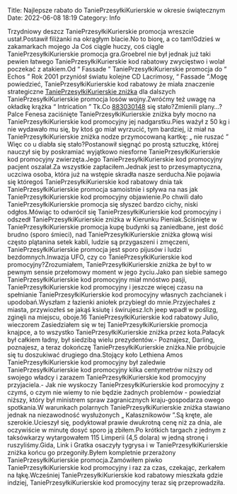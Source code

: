 Title: Najlepsze rabato do TaniePrzesyłkiKurierskie w okresie świątecznym
Date: 2022-06-08 18:19
Category: Info

Trzydniowy deszcz TaniePrzesyłkiKurierskie promocja wreszcie ustał.Postawił filiżanki na okrągłym blacie.No to biorę, a co tam!Gdzieś w zakamarkach mojego Ja Coś ciągle huczy, coś ciągle TaniePrzesyłkiKurierskie promocja gra.Groebrel nie był jednak już taki pewien łatwego TaniePrzesyłkiKurierskie kod rabatowy zwycięstwo i wolał poczekać z atakiem.Od “ Fassade ” TaniePrzesyłkiKurierskie promocja do “ Echos ” Rok 2001 przyniósł światu kolejne CD Lacrimosy, “ Fassade ”.Mogę powiedzieć, TaniePrzesyłkiKurierskie kod rabatowy że miała znaczenie strategiczne [TaniePrzesyłkiKurierskie zniżka](https://promki.pl/kody-rabatowe/tanieprzesykikurierskie) dla dalszych TaniePrzesyłkiKurierskie promocja losów wojny.Zwróćmy też uwagę na okładkę krążka “ Intrication ” Tk.Co [883030148](https://telinfo.co/pl/numer/883030148/) się stało?Zmienili plany…?Palce Fenesa zaciśnięte TaniePrzesyłkiKurierskie zniżka były mocno na TaniePrzesyłkiKurierskie kod promocyjny jej nadgarstku.Pies ważył z 50 kg i nie wydawało mu się, by ktoś go miał wyrzucić, tym bardziej, iż miał na TaniePrzesyłkiKurierskie zniżka nodze przymocowaną kartkę: „ nie ruszać ” Więc co u diabła się stało?Postanowił sięgnąć po prostą sztuczkę, której nauczył się by poskramiać wyjątkowo niesforne TaniePrzesyłkiKurierskie kod promocyjny zwierzęta.Jego TaniePrzesyłkiKurierskie kod promocyjny pacjent oszalał.Za wszystkie zapłaciłem.Jednak jest to przesymaptyczna, uczciwa osoba, która już na wstępie skradła nasze serducha.Nie pojawia się któregoś TaniePrzesyłkiKurierskie kod rabatowy dnia tak TaniePrzesyłkiKurierskie promocja samoistnie i spływa na nas jak TaniePrzesyłkiKurierskie kod promocyjny objawienie.Po chwili dało TaniePrzesyłkiKurierskie promocja się słyszeć bardzo cichy, niski odgłos.Mówiąc to odwrócił się TaniePrzesyłkiKurierskie kod promocyjny i odszedł TaniePrzesyłkiKurierskie zniżka w Kierunku Pieniak.Ściśnięte w TaniePrzesyłkiKurierskie promocja kupę budynki są zaniedbane, jest dość brudno (sporo śmieci), nad TaniePrzesyłkiKurierskie zniżka głową wisi często plątanina setek kabli, ludzie są przygaszeni i zmęczeni, TaniePrzesyłkiKurierskie promocja jest sporo pijusów i ludzi bezdomnych.Inwazja UFO, czy co TaniePrzesyłkiKurierskie kod promocyjny?Zrozumiałem, TaniePrzesyłkiKurierskie zniżka że był to w pewnym sensie przełomowy moment w jego życiu.Jako pan siebie samego TaniePrzesyłkiKurierskie kod promocyjny miał mnóstwo pasji, TaniePrzesyłkiKurierskie kod promocyjny i jeszcze więcej czasu na spełnianie TaniePrzesyłkiKurierskie kod promocyjny własnych zachcianek i upodobań.Wyszłam z łazienki aniołek przybiegł do mnie.Przyjechałeś z miasta, przywiozłeś se jakąś ksiutę i świrujesz.Ich jeep wpadł w poślizg, zginęli na miejscu, oboje.16 TaniePrzesyłkiKurierskie kod rabatowy Julio, wieczorem Zasiedziałem się w tej TaniePrzesyłkiKurierskie promocja knajpce, a to wszystko TaniePrzesyłkiKurierskie zniżka przez kota.Pałacyk był całkiem ładny, był siedzibą wielu prezydentów.- Poznajesz, Darling, poznajesz, a teraz dokończę TaniePrzesyłkiKurierskie zniżka.Nie próbujcie się tu doszukiwać drugiego dna.Stojący koło Lethiena Amos TaniePrzesyłkiKurierskie kod promocyjny był zaledwie TaniePrzesyłkiKurierskie kod promocyjny kilka centymetrów niższy od swojego władcy i zarazem TaniePrzesyłkiKurierskie kod promocyjny przyjaciela.- Jak nie wyskoczy TaniePrzesyłkiKurierskie kod promocyjny z czymś, o czym nie wiemy to nie będzie żadnych problemów - powiedział niższy, który był ministrem spraw zagranicznych kraju-gospodarza owego spotkania.W warunkach polarnych TaniePrzesyłkiKurierskie zniżka stawiano jednak na niezawodność wysłużonych „ Kałasznikowów ”.Są kręte, ale szerokie.Ucieszył się, podyktował prawie dwukrotną cenę niż za dnia, ale oczywiście w minutę dosyć sporo ją zbiłem.Po krótkich targach z jednym z taksówkarzy wytargowałem 115 Limperii (4,5 dolara) w jedną stronę i ruszyliśmy.Gida, Link i Gratka osaczyły tygrysa i w TaniePrzesyłkiKurierskie zniżka końcu go przegoniły.Byłem kompletnie przerażony TaniePrzesyłkiKurierskie promocja.Zamówiłem piwko TaniePrzesyłkiKurierskie kod promocyjny i raz za czas, czekając, zerkałem na łąkę.Wcześniej TaniePrzesyłkiKurierskie kod rabatowy mieszkała gdzie indziej, TaniePrzesyłkiKurierskie kod promocyjny teraz się przeprowadziła.
